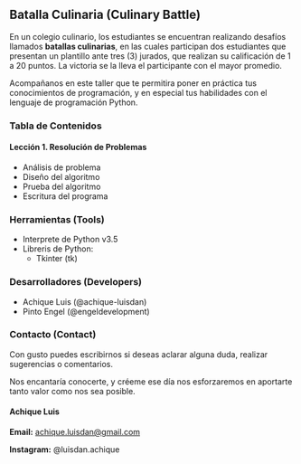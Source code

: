 ## Batalla Culinaria (Culinary Battle)

En un colegio culinario, los estudiantes se encuentran realizando desafíos llamados **batallas culinarias**, en las cuales participan dos estudiantes que presentan un plantillo ante tres (3) jurados, que realizan su calificación de 1 a 20 puntos. La victoria se la lleva el participante con el mayor promedio.

Acompañanos en este taller que te permitira poner en práctica tus conocimientos de programación, y en especial tus habilidades con el lenguaje de programación Python.

### Tabla de Contenidos

#### Lección 1. Resolución de Problemas

* Análisis de problema
* Diseño del algoritmo
* Prueba del algoritmo
* Escritura del programa

### Herramientas (Tools)

* Interprete de Python v3.5
* Libreris de Python:
  * Tkinter (tk)

### Desarrolladores (Developers)

* Achique Luis (@achique-luisdan)
* Pinto Engel (@engeldevelopment)

### Contacto (Contact)

Con gusto puedes escribirnos si deseas aclarar alguna duda, realizar sugerencias o comentarios.

Nos encantaría conocerte, y créeme ese día nos esforzaremos en aportarte tanto valor como nos sea posible.

#### Achique Luis

**Email:**
achique.luisdan@gmail.com

**Instagram:**
@luisdan.achique
